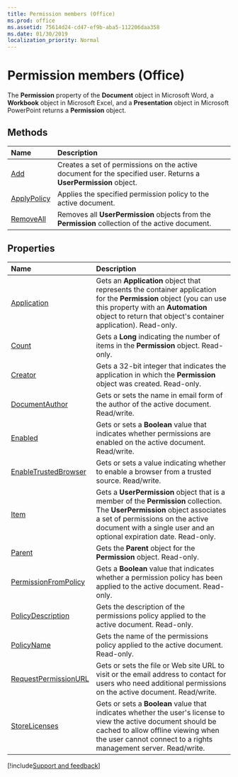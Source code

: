 ```yaml
---
title: Permission members (Office)
ms.prod: office
ms.assetid: 75614d24-cd47-ef9b-aba5-112206daa358
ms.date: 01/30/2019
localization_priority: Normal
---
```



# Permission members (Office)

The **Permission** property of the **Document** object in Microsoft Word, a **Workbook** object in Microsoft Excel, and a **Presentation** object in Microsoft PowerPoint returns a **Permission** object.


## Methods

|Name|Description|
|:-----|:-----|
|[Add](../../Office.Permission.Add.md)|Creates a set of permissions on the active document for the specified user. Returns a **UserPermission** object.|
|[ApplyPolicy](../../Office.Permission.ApplyPolicy.md)|Applies the specified permission policy to the active document.|
|[RemoveAll](../../Office.Permission.RemoveAll.md)|Removes all **UserPermission** objects from the **Permission** collection of the active document.|


## Properties

|Name|Description|
|:-----|:-----|
|[Application](../../Office.Permission.Application.md)|Gets an **Application** object that represents the container application for the **Permission** object (you can use this property with an **Automation** object to return that object's container application). Read-only.|
|[Count](../../Office.Permission.Count.md)|Gets a **Long** indicating the number of items in the **Permission** object. Read-only.|
|[Creator](../../Office.Permission.Creator.md)|Gets a 32-bit integer that indicates the application in which the **Permission** object was created. Read-only.|
|[DocumentAuthor](../../Office.Permission.DocumentAuthor.md)|Gets or sets the name in email form of the author of the active document. Read/write.|
|[Enabled](../../Office.Permission.Enabled.md)|Gets or sets a **Boolean** value that indicates whether permissions are enabled on the active document. Read/write.|
|[EnableTrustedBrowser](../../Office.Permission.EnableTrustedBrowser.md)|Gets or sets a value indicating whether to enable a browser from a trusted source. Read/write.|
|[Item](../../Office.Permission.Item.md)|Gets a **UserPermission** object that is a member of the **Permission** collection. The **UserPermission** object associates a set of permissions on the active document with a single user and an optional expiration date. Read-only.|
|[Parent](../../Office.Permission.Parent.md)|Gets the **Parent** object for the **Permission** object. Read-only.|
|[PermissionFromPolicy](../../Office.Permission.PermissionFromPolicy.md)|Gets a **Boolean** value that indicates whether a permission policy has been applied to the active document. Read-only.|
|[PolicyDescription](../../Office.Permission.PolicyDescription.md)|Gets the description of the permissions policy applied to the active document. Read-only.|
|[PolicyName](../../Office.Permission.PolicyName.md)|Gets the name of the permissions policy applied to the active document. Read-only.|
|[RequestPermissionURL](../../Office.Permission.RequestPermissionURL.md)|Gets or sets the file or Web site URL to visit or the email address to contact for users who need additional permissions on the active document. Read/write.|
|[StoreLicenses](../../Office.Permission.StoreLicenses.md)|Gets or sets a **Boolean** value that indicates whether the user's license to view the active document should be cached to allow offline viewing when the user cannot connect to a rights management server. Read/write.|

[!include[Support and feedback](~/includes/feedback-boilerplate.md)]